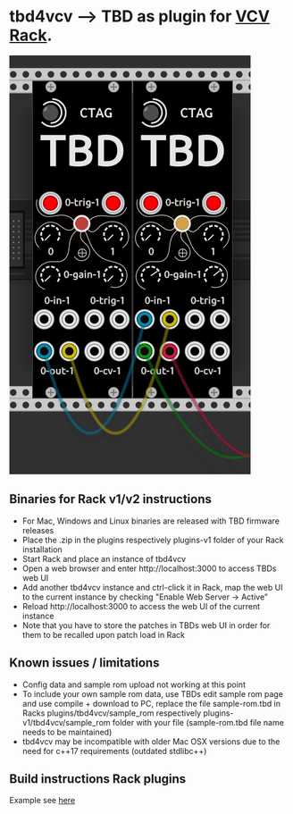 # tbd4vcv --> TBD as plugin for [VCV Rack](https://vcvrack.com/).
![tbd4vcv](tbd4vcv.png)

## Binaries for Rack v1/v2 instructions
- For Mac, Windows and Linux binaries are released with TBD firmware releases
- Place the .zip in the plugins respectively plugins-v1 folder of your Rack installation
- Start Rack and place an instance of tbd4vcv
- Open a web browser and enter http://localhost:3000 to access TBDs web UI
- Add another tbd4vcv instance and ctrl-click it in Rack, map the web UI to the current instance by checking "Enable Web Server -> Active"
- Reload http://localhost:3000 to access the web UI of the current instance
- Note that you have to store the patches in TBDs web UI in order for them to be recalled upon patch load in Rack

## Known issues / limitations
- Config data and sample rom upload not working at this point
- To include your own sample rom data, use TBDs edit sample rom page and use compile + download to PC, replace the file sample-rom.tbd in Racks plugins/tbd4vcv/sample_rom respectively plugins-v1/tbd4vcv/sample_rom folder with your file (sample-rom.tbd file name needs to be maintained)
- tbd4vcv may be incompatible with older Mac OSX versions due to the need for c++17 requirements (outdated stdlibc++)

## Build instructions Rack plugins

Example see [here](cibuild-win-msys2mingw-win64.sh)
